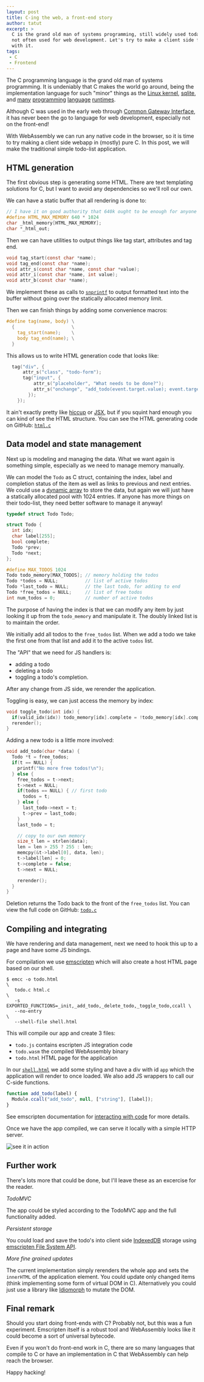 ```yaml
---
layout: post
title: C-ing the web, a front-end story
author: tatut
excerpt: >
  C is the grand old man of systems programming, still widely used today, but
  not often used for web development. Let's try to make a client side front-end
  with it.
tags:
 - C
 - Frontend
---
```


The C programming language is the grand old man of systems programming.
It is undeniably that C makes the world go around, being the implementation
language for such "minor" things as the [Linux kernel](https://git.kernel.org/), [sqlite](https://sqlite.org/index.html), and [many](https://github.com/python/cpython) [programming](https://github.com/ruby/ruby) [language](https://github.com/SWI-Prolog/swipl-devel) [runtimes](https://github.com/Perl/perl5).

Although C was used in the early web through [Common Gateway Interface](https://en.wikipedia.org/wiki/Common_Gateway_Interface),
it has never been the go to language for web development, especially not on the front-end!

With WebAssembly we can run any native code in the browser, so it is time to try
making a client side webapp in (mostly) pure C. In this post, we will make the
traditional simple todo-list application.

## HTML generation

The first obvious step is generating some HTML. There are text templating solutions
for C, but I want to avoid any dependencies so we'll roll our own.

We can have a static buffer that all rendering is done to:
```c
// I have it on good authority that 640k ought to be enough for anyone
#define HTML_MAX_MEMORY 640 * 1024
char _html_memory[HTML_MAX_MEMORY];
char *_html_out;
```

Then we can have utilities to output things like tag start, attributes and tag end.
```c
void tag_start(const char *name);
void tag_end(const char *name);
void attr_s(const char *name, const char *value);
void attr_i(const char *name, int value);
void attr_b(const char *name);
```

We implement these as calls to [`snprintf`](https://www.geeksforgeeks.org/snprintf-c-library/) to output formatted text into the buffer
without going over the statically allocated memory limit.

Then we can finish things by adding some convenience macros:
```c
#define tag(name, body) \
  {                     \
    tag_start(name);    \
    body tag_end(name); \
  }
```

This allows us to write HTML generation code that looks like:
```c
  tag("div", {
      attr_s("class", "todo-form");
      tag("input", {
          attr_s("placeholder", "What needs to be done?");
          attr_s("onchange", "add_todo(event.target.value); event.target.value='';");
        });
    });
```

It ain't exactly pretty like [hiccup](https://github.com/weavejester/hiccup) or [JSX](https://react.dev/learn/writing-markup-with-jsx),
but if you squint hard enough you can kind of see the HTML structure.
You can see the HTML generating code on GitHub: [`html.c`](https://github.com/tatut/todoC/blob/main/html.c)

## Data model and state management

Next up is modeling and managing the data. What we want again is something simple,
especially as we need to manage memory manually.

We can model the `Todo` as C struct, containing the index, label and completion
status of the item as well as links to previous and next entries.
We could use a [dynamic array](https://www.geeksforgeeks.org/dynamic-array-in-c/)
to store the data, but again we will just have a statically allocated pool with 1024
entries. If anyone has more things on their todo-list, they need better software to
manage it anyway!

```c
typedef struct Todo Todo;

struct Todo {
  int idx;
  char label[255];
  bool complete;
  Todo *prev;
  Todo *next;
};

#define MAX_TODOS 1024
Todo todo_memory[MAX_TODOS]; // memory holding the todos
Todo *todos = NULL;          // list of active todos
Todo *last_todo = NULL;      // the last todo, for adding to end
Todo *free_todos = NULL;     // list of free todos
int num_todos = 0;           // number of active todos
```

The purpose of having the index is that we can modify any item by just looking
it up from the `todo_memory` and manipulate it. The doubly linked list is to
maintain the order.

We initially add all todos to the `free_todos` list. When we add a todo we take the
first one from that list and add it to the active `todos` list.

The "API" that we need for JS handlers is:
* adding a todo
* deleting a todo
* toggling a todo's completion.

After any change from JS side, we rerender the application.

Toggling is easy, we can just access the memory by index:
```c
void toggle_todo(int idx) {
  if(valid_idx(idx)) todo_memory[idx].complete = !todo_memory[idx].complete
  rerender();
}
```

Adding a new todo is a little more involved:
```c
void add_todo(char *data) {
  Todo *t = free_todos;
  if(t == NULL) {
    printf("No more free todos!\n");
  } else {
    free_todos = t->next;
    t->next = NULL;
    if(todos == NULL) { // first todo
      todos = t;
    } else {
      last_todo->next = t;
      t->prev = last_todo;
    }
    last_todo = t;

    // copy to our own memory
    size_t len = strlen(data);
    len = len > 255 ? 255 : len;
    memcpy(&t->label[0], data, len);
    t->label[len] = 0;
    t->complete = false;
    t->next = NULL;

    rerender();
  }
}
```

Deletion returns the Todo back to the front of the `free_todos` list.
You can view the full code on GitHub: [`todo.c`](https://github.com/tatut/todoC/blob/main/todo.c)

## Compiling and integrating

We have rendering and data management, next we need to hook this up to a page
and have some JS bindings.

For compilation we use [emscripten](https://emscripten.org) which will also create
a host HTML page based on our shell.

```shell
$ emcc -o todo.html                                                      \
   todo.c html.c                                                         \
   -s EXPORTED_FUNCTIONS=_init,_add_todo,_delete_todo,_toggle_todo,ccall \
   --no-entry                                                            \
   --shell-file shell.html
```

This will compile our app and create 3 files:
* `todo.js` contains escripten JS integration code
* `todo.wasm` the compiled WebAssembly binary
* `todo.html` HTML page for the application

In our [`shell.html`](https://github.com/tatut/todoC/blob/main/shell.html) we add some
styling and have a div with id `app` which the application will render to once loaded.
We also add JS wrappers to call our C-side functions.

```javascript
function add_todo(label) {
  Module.ccall("add_todo", null, ["string"], [label]);
}
```

See emscripten documentation for [interacting with code](https://emscripten.org/docs/porting/connecting_cpp_and_javascript/Interacting-with-code.html)
for more details.

Once we have the app compiled, we can serve it locally with a simple HTTP server.

![see it in action](/img/2025-cing-the-web/todoC.gif)

## Further work

There's lots more that could be done, but I'll leave these as an excercise for the reader.

*TodoMVC*

The app could be styled according to the TodoMVC app and the full functionality added.

*Persistent storage*

You could load and save the todo's into client side [IndexedDB](https://en.wikipedia.org/wiki/Indexed_Database_API) storage
using [emscripten File System API](https://emscripten.org/docs/api_reference/Filesystem-API.html#filesystem-api-idbfs).

*More fine grained updates*

The current implementation simply rerenders the whole app and sets the `innerHTML` of the
application element. You could update only changed items (think implementing some form of virtual DOM
in C). Alternatively you could just use a library like [Idiomorph](https://github.com/bigskysoftware/idiomorph)
to mutate the DOM.

## Final remark

Should you start doing front-ends with C? Probably not, but this was a fun experiment.
Emscripten itself is a robust tool and WebAssembly looks like it could become a sort of
universal bytecode.

Even if you won't do front-end work in C, there are so many languages that compile to C
or have an implementation in C that WebAssembly can help reach the browser.

Happy hacking!
